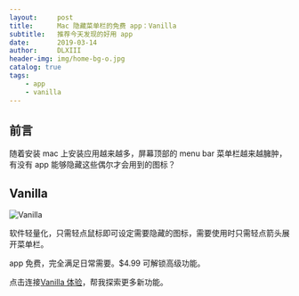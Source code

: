 ```yaml
---
layout:     post
title:      Mac 隐藏菜单栏的免费 app：Vanilla
subtitle:   推荐今天发现的好用 app
date:       2019-03-14
author:     DLXIII
header-img: img/home-bg-o.jpg
catalog: true
tags:
    - app
    - vanilla
---
```



## 前言

随着安装 mac 上安装应用越来越多，屏幕顶部的 menu bar 菜单栏越来越臃肿，有没有 app 能够隐藏这些偶尔才会用到的图标？


## Vanilla

![Vanilla][1]

软件轻量化，只需轻点鼠标即可设定需要隐藏的图标，需要使用时只需轻点箭头展开菜单栏。

app 免费，完全满足日常需要。$4.99 可解锁高级功能。

点击连接[Vanilla 体验][2]，帮我探索更多新功能。

  [1]: https://matthewpalmer.net/vanilla/vanilla-square-gif.gif
  [2]: https://vanilla.peachs.co/r/painful-part-2340